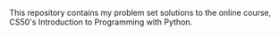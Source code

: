  This repository contains my problem set solutions to the online course, CS50's Introduction to Programming with Python.
